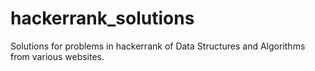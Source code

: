 # hackerrank_solutions
Solutions for problems in hackerrank of Data Structures and Algorithms
from various websites.

